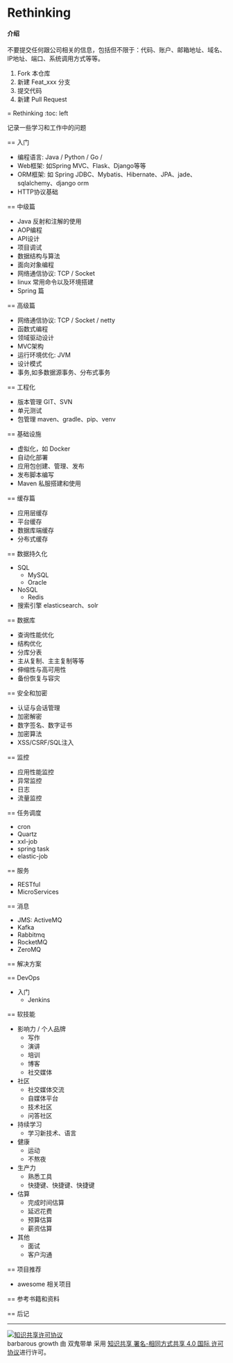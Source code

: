 # Rethinking

#### 介绍

不要提交任何跟公司相关的信息，包括但不限于：代码、账户、邮箱地址、域名、IP地址、端口、系统调用方式等等。

1.  Fork 本仓库
2.  新建 Feat_xxx 分支
3.  提交代码
4.  新建 Pull Request

= Rethinking
:toc: left

记录一些学习和工作中的问题

== 入门

* 编程语言: Java / Python / Go /
* Web框架: 如Spring MVC、Flask、Django等等
* ORM框架: 如 Spring JDBC、Mybatis、Hibernate、JPA、jade、sqlalchemy、django orm
* HTTP协议基础
    
== 中级篇

* Java 反射和注解的使用
* AOP编程
* API设计
* 项目调试
* 数据结构与算法
* 面向对象编程
* 网络通信协议: TCP / Socket
* linux 常用命令以及环境搭建
* Spring 篇

== 高级篇

* 网络通信协议: TCP / Socket / netty
* 函数式编程
* 领域驱动设计
* MVC架构
* 运行环境优化: JVM
* 设计模式
* 事务,如多数据源事务、分布式事务
    
== 工程化

* 版本管理 GIT、SVN
* 单元测试
* 包管理 maven、gradle、pip、venv

== 基础设施

* 虚拟化，如 Docker
* 自动化部署
* 应用包创建、管理、发布
* 发布脚本编写
* Maven 私服搭建和使用

== 缓存篇

* 应用层缓存 
* 平台缓存
* 数据库端缓存
* 分布式缓存 

== 数据持久化

* SQL
  * MySQL
  * Oracle
* NoSQL
  * Redis
* 搜索引擎 elasticsearch、solr

== 数据库

* 查询性能优化
* 结构优化
* 分库分表
* 主从复制、主主复制等等
* 伸缩性与高可用性
* 备份恢复与容灾

== 安全和加密

* 认证与会话管理
* 加密解密
* 数字签名、数字证书
* 加密算法
* XSS/CSRF/SQL注入

== 监控

* 应用性能监控
* 异常监控
* 日志
* 流量监控

== 任务调度

* cron
* Quartz
* xxl-job
* spring task
* elastic-job

== 服务

* RESTful
* MicroServices

== 消息

* JMS: ActiveMQ
* Kafka
* Rabbitmq
* RocketMQ
* ZeroMQ

== 解决方案

== DevOps
- 入门
  - Jenkins

== 软技能
- 影响力 / 个人品牌
    * 写作
    * 演讲
    * 培训
    * 博客
    * 社交媒体
 - 社区
    * 社交媒体交流
    * 自媒体平台
    * 技术社区
    * 问答社区
 - 持续学习
    * 学习新技术、语言
 - 健康
    * 运动
    * 不熬夜
 - 生产力
    * 熟悉工具
    * 快捷键、快捷键、快捷键
 - 估算
    * 完成时间估算
    * 延迟花费
    * 预算估算
    * 薪资估算
 - 其他 
    * 面试
    * 客户沟通

==  项目推荐

- awesome 相关项目



== 参考书籍和资料

== 后记


---
<a rel="license" href="http://creativecommons.org/licenses/by-sa/4.0/"><img alt="知识共享许可协议" style="border-width:0" src="https://i.creativecommons.org/l/by-sa/4.0/88x31.png" /></a><br /><span xmlns:dct="http://purl.org/dc/terms/" property="dct:title">barbarous growth</span> 由 <span xmlns:cc="http://creativecommons.org/ns#" property="cc:attributionName">双鬼带单</span> 采用 <a rel="license" href="http://creativecommons.org/licenses/by-sa/4.0/">知识共享 署名-相同方式共享 4.0 国际 许可协议</a>进行许可。

